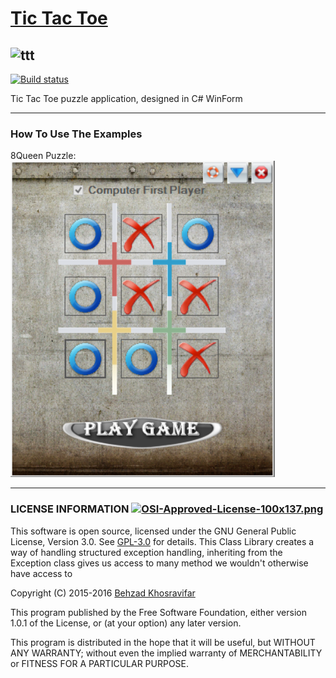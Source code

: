 # [Tic Tac Toe](https://github.com/Behzadkhosravifar/TicTacToe)
![ttt](https://raw.githubusercontent.com/Behzadkhosravifar/TicTacToe/master/src/Tic%20Tac%20Toe/Tic%20Tac%20Toe.ico)
--------------------
[![Build status](https://ci.appveyor.com/api/projects/status/x9jsv7f99yarp1tg?svg=true)](https://ci.appveyor.com/project/Behzadkhosravifar/tictactoe)

Tic Tac Toe puzzle application, designed in C# WinForm


--------------------------------
### How To Use The Examples

8Queen Puzzle:
![Capture](https://raw.githubusercontent.com/Behzadkhosravifar/TicTacToe/master/img/screenshut.PNG)


--------------------------
### LICENSE INFORMATION      [![OSI-Approved-License-100x137.png](http://opensource.org/trademarks/opensource/OSI-Approved-License-100x137.png)](http://opensource.org/licenses/GPL-3.0.html)

This software is open source, licensed under the GNU General Public License, Version 3.0.
See [GPL-3.0](http://opensource.org/licenses/GPL-3.0.html) for details.
This Class Library creates a way of handling structured exception handling,
inheriting from the Exception class gives us access to many method
we wouldn't otherwise have access to
                  
Copyright (C) 2015-2016 [Behzad Khosravifar](mailto:Behzad.Khosravifar@Gmail.com)

This program published by the Free Software Foundation,
either version 1.0.1 of the License, or (at your option) any later version.

This program is distributed in the hope that it will be useful,
but WITHOUT ANY WARRANTY; without even the implied warranty of
MERCHANTABILITY or FITNESS FOR A PARTICULAR PURPOSE.
